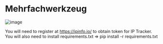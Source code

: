 # Mehrfachwerkzeug

![image](https://user-images.githubusercontent.com/97634536/216821248-cd04a59f-d7e5-4526-85cb-7a60de1dc98c.png)

You will need to register at https://ipinfo.io/ to obtain token for IP Tracker.
You will also need to install requirements.txt => pip install -r requirements.txt
